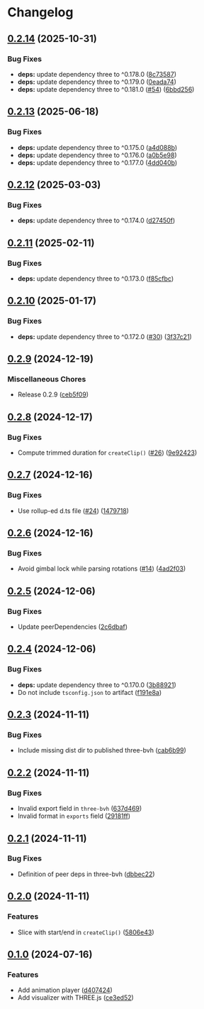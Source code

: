 # Changelog

## [0.2.14](https://github.com/nandenjin/bvh/compare/three-bvh-v0.2.13...three-bvh-v0.2.14) (2025-10-31)


### Bug Fixes

* **deps:** update dependency three to ^0.178.0 ([8c73587](https://github.com/nandenjin/bvh/commit/8c735878b1b3c1433513ff168b14678861daa5ac))
* **deps:** update dependency three to ^0.179.0 ([0eada74](https://github.com/nandenjin/bvh/commit/0eada74330285ed7234ea58cc7abbbd5003f03cb))
* **deps:** update dependency three to ^0.181.0 ([#54](https://github.com/nandenjin/bvh/issues/54)) ([6bbd256](https://github.com/nandenjin/bvh/commit/6bbd2561b9c9ca594d7db97c4d8c9f83027f47b9))

## [0.2.13](https://github.com/nandenjin/bvh/compare/three-bvh-v0.2.12...three-bvh-v0.2.13) (2025-06-18)


### Bug Fixes

* **deps:** update dependency three to ^0.175.0 ([a4d088b](https://github.com/nandenjin/bvh/commit/a4d088b30f1458aa8921568261d738631efd690f))
* **deps:** update dependency three to ^0.176.0 ([a0b5e98](https://github.com/nandenjin/bvh/commit/a0b5e9819283f3c378b2d79c25baf2436083d85b))
* **deps:** update dependency three to ^0.177.0 ([4dd040b](https://github.com/nandenjin/bvh/commit/4dd040b69b9809414e2b601d35473da1d72f67c2))

## [0.2.12](https://github.com/nandenjin/bvh/compare/three-bvh-v0.2.11...three-bvh-v0.2.12) (2025-03-03)


### Bug Fixes

* **deps:** update dependency three to ^0.174.0 ([d27450f](https://github.com/nandenjin/bvh/commit/d27450f35273cfab2b5316cb6d41576c79438402))

## [0.2.11](https://github.com/nandenjin/bvh/compare/three-bvh-v0.2.10...three-bvh-v0.2.11) (2025-02-11)


### Bug Fixes

* **deps:** update dependency three to ^0.173.0 ([f85cfbc](https://github.com/nandenjin/bvh/commit/f85cfbc50910495ee7c3317930f4d4fa7ef5f5cb))

## [0.2.10](https://github.com/nandenjin/bvh/compare/three-bvh-v0.2.9...three-bvh-v0.2.10) (2025-01-17)


### Bug Fixes

* **deps:** update dependency three to ^0.172.0 ([#30](https://github.com/nandenjin/bvh/issues/30)) ([3f37c21](https://github.com/nandenjin/bvh/commit/3f37c21408757ddcb253785582bec55d644d8406))

## [0.2.9](https://github.com/nandenjin/bvh/compare/three-bvh-v0.2.8...three-bvh-v0.2.9) (2024-12-19)


### Miscellaneous Chores

* Release 0.2.9 ([ceb5f09](https://github.com/nandenjin/bvh/commit/ceb5f0932bb41d595410211e7b8e7433ae5cec29))

## [0.2.8](https://github.com/nandenjin/bvh/compare/three-bvh-v0.2.7...three-bvh-v0.2.8) (2024-12-17)


### Bug Fixes

* Compute trimmed duration for `createClip()` ([#26](https://github.com/nandenjin/bvh/issues/26)) ([9e92423](https://github.com/nandenjin/bvh/commit/9e92423b7df7aa0fa3b10f095d6854cae4e8ba7a))

## [0.2.7](https://github.com/nandenjin/bvh/compare/three-bvh-v0.2.6...three-bvh-v0.2.7) (2024-12-16)


### Bug Fixes

* Use rollup-ed d.ts file ([#24](https://github.com/nandenjin/bvh/issues/24)) ([1479718](https://github.com/nandenjin/bvh/commit/14797186811a6aefd1352330349518de1379ee27))

## [0.2.6](https://github.com/nandenjin/bvh/compare/three-bvh-v0.2.5...three-bvh-v0.2.6) (2024-12-16)


### Bug Fixes

* Avoid gimbal lock while parsing rotations ([#14](https://github.com/nandenjin/bvh/issues/14)) ([4ad2f03](https://github.com/nandenjin/bvh/commit/4ad2f03b369cc78364c12750b373eeb68fceaa06))

## [0.2.5](https://github.com/nandenjin/bvh/compare/three-bvh-v0.2.4...three-bvh-v0.2.5) (2024-12-06)


### Bug Fixes

* Update peerDependencies ([2c6dbaf](https://github.com/nandenjin/bvh/commit/2c6dbaf5a38116ed8ba2a1fcbe3d463df9e5ec15))

## [0.2.4](https://github.com/nandenjin/bvh/compare/three-bvh-v0.2.3...three-bvh-v0.2.4) (2024-12-06)


### Bug Fixes

* **deps:** update dependency three to ^0.170.0 ([3b88921](https://github.com/nandenjin/bvh/commit/3b88921b321058679c7e231df4ee283be8e3280e))
* Do not include `tsconfig.json` to artifact ([f191e8a](https://github.com/nandenjin/bvh/commit/f191e8a2f9e62bf3a1ac7c92bbfff4fb952701f0))

## [0.2.3](https://github.com/nandenjin/bvh/compare/three-bvh-v0.2.2...three-bvh-v0.2.3) (2024-11-11)


### Bug Fixes

* Include missing dist dir to published three-bvh ([cab6b99](https://github.com/nandenjin/bvh/commit/cab6b99b1df82a37cb9f232f30ad036e83917af5))

## [0.2.2](https://github.com/nandenjin/bvh/compare/three-bvh-v0.2.1...three-bvh-v0.2.2) (2024-11-11)


### Bug Fixes

* Invalid export field in `three-bvh` ([637d469](https://github.com/nandenjin/bvh/commit/637d4696c9a1833a97459e174dcf51a54fcf86e8))
* Invalid format in `exports` field ([29181ff](https://github.com/nandenjin/bvh/commit/29181ffa60fd20aa16c713a44e3e180ae7b5ec11))

## [0.2.1](https://github.com/nandenjin/bvh/compare/three-bvh-v0.2.0...three-bvh-v0.2.1) (2024-11-11)


### Bug Fixes

* Definition of peer deps in three-bvh ([dbbec22](https://github.com/nandenjin/bvh/commit/dbbec2256635a7ce65fc10905dde9c41e61e537a))

## [0.2.0](https://github.com/nandenjin/bvh/compare/three-bvh-v0.1.0...three-bvh-v0.2.0) (2024-11-11)


### Features

* Slice with start/end in `createClip()` ([5806e43](https://github.com/nandenjin/bvh/commit/5806e43082e732564d2015a6f359565a3f0f79c5))

## [0.1.0](https://github.com/nandenjin/bvh/compare/three-bvh-v0.0.1...three-bvh-v0.1.0) (2024-07-16)


### Features

* Add animation player ([d407424](https://github.com/nandenjin/bvh/commit/d407424be4ca45793ac53f82e6a512f39e0ef56d))
* Add visualizer with THREE.js ([ce3ed52](https://github.com/nandenjin/bvh/commit/ce3ed527b109cffd23ae723b0e82135bfb7b9084))
